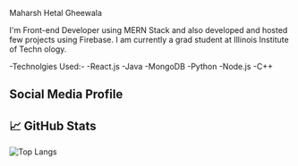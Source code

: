 Maharsh Hetal Gheewala

I'm Front-end Developer using MERN Stack and also developed and hosted few projects using Firebase. I am currently a grad student at Illinois Institute of Techn ology.

-Technolgies Used:-
-React.js
-Java
-MongoDB
-Python
-Node.js
-C++

Social Media Profile
-

## &#x1f4c8; GitHub Stats
![Top Langs](https://github-readme-stats.vercel.app/api/top-langs/?username=gmaharsh&theme=radical&hide=php)
